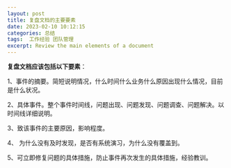 ```yaml
---
layout: post
title: 复盘文档的主要要素
date: 2023-02-10 10:12:15
categories: 总结   
tags:  工作经验 团队管理
excerpt: Review the main elements of a document
---
```


**复盘文档应该包括以下要素**：

1、事件的摘要。简短说明情况，什么时间什么业务什么原因出现什么情况，目前是什么状况。
   
2、具体事件。整个事件时间线，问题出现、问题发现、问题调查、问题解决。以时间线详细说明。
   
3、致该事件的主要原因，影响程度。
   
4、 为什么没有及时发现，是否有系统演习，为什么没有覆盖到。
   
5、可立即修复问题的具体措施，防止事件再次发生的具体措施，经验教训。